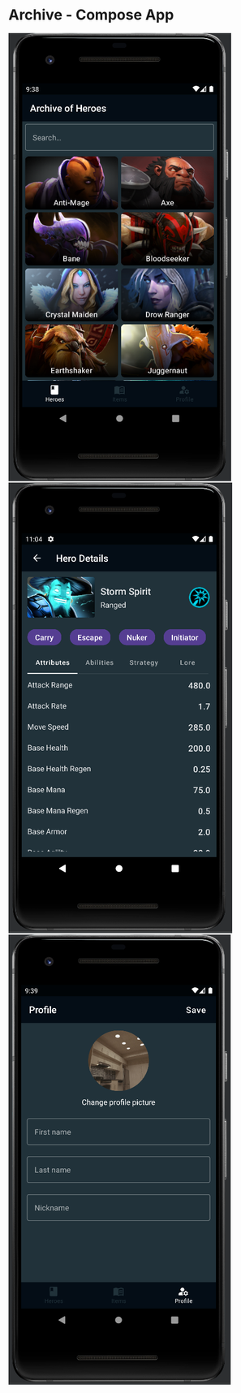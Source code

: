 # Archive - Compose App
![](forReadme/screen1.png)
![](forReadme/screen2.png)
![](forReadme/screen3.png)

 
